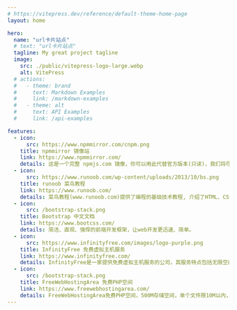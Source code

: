 ```yaml
---
# https://vitepress.dev/reference/default-theme-home-page
layout: home

hero:
  name: "url卡片站点"
  # text: "url卡片站点"
  tagline: My great project tagline
  image:
    src: ./public/vitepress-logo-large.webp
    alt: VitePress
  # actions:
  #   - theme: brand
  #     text: Markdown Examples
  #     link: /markdown-examples
  #   - theme: alt
  #     text: API Examples
  #     link: /api-examples

features:
  - icon:
      src: https://www.npmmirror.com/cnpm.png
    title: npmmirror 镜像站
    link: https://www.npmmirror.com/
    details: 这是一个完整 npmjs.com 镜像，你可以用此代替官方版本(只读)，我们将尽量与官方服务实时同步。
  - icon:
      src: https://www.runoob.com/wp-content/uploads/2013/10/bs.png
    title: runoob 菜鸟教程
    link: https://www.runoob.com/
    details: 菜鸟教程(www.runoob.com)提供了编程的基础技术教程, 介绍了HTML、CSS、Javascript、Python,Java,Ruby,C,PHP , MySQL等各种编程语言的基础知识。
  - icon:
      src: /bootstrap-stack.png
    title: Bootstrap 中文文档
    link: https://www.bootcss.com/
    details: 简洁、直观、强悍的前端开发框架，让web开发更迅速、简单。
  - icon:
      src: https://www.infinityfree.com/images/logo-purple.png
    title: InfinityFree‌ 免费虚拟主机服务
    link: https://www.infinityfree.com/
    details: ‌InfinityFree‌是一家提供免费虚拟主机服务的公司，其服务特点包括无限空间、无限流量、托管站点无广告以及提供cpanel面板等强大功能。
  - icon:
      src: /bootstrap-stack.png
    title: FreeWebHostingArea 免费PHP空间
    link: https://www.freewebhostingarea.com/
    details: FreeWebHostingArea免费PHP空间，500M存储空间，单个文件限10M以内，不限上传文件类型，每天5G流量限制，FTP、Web方式上传管理文件，支持PHP5、MySQL5、SSI，可自定义404、403错误，提供免费二级域名1个，或者绑定1个你自己的域名，无广告。https://ramses.freewha.com/
---
```


